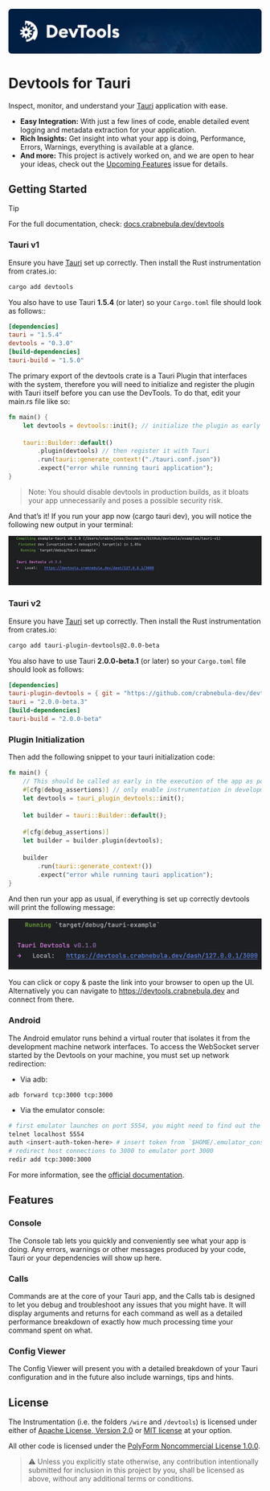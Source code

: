 [![Devtools banner](/docs/gh-banner.webp)](https://devtools.crabnebula.dev)

# Devtools for Tauri

Inspect, monitor, and understand your [Tauri](https://tauri.app) application with ease.

- **Easy Integration:** With just a few lines of code, enable detailed event logging and metadata extraction for your application.
- **Rich Insights:** Get insight into what your app is doing, Performance, Errors, Warnings, everything is available at a glance.
- **And more:** This project is actively worked on, and we are open to hear your ideas, check out the [Upcoming Features]() issue for details.

## Getting Started

> [!TIP]
> For the full documentation, check: [docs.crabnebula.dev/devtools](https://docs.crabnebula.dev/devtools)

### Tauri v1

Ensure you have [Tauri](https://tauri.app/v1/guides/getting-started/setup/) set up correctly. Then install the Rust instrumentation from crates.io:

```sh
cargo add devtools
```

You also have to use Tauri **1.5.4** (or later) so your `Cargo.toml` file should look as follows::

```toml
[dependencies]
tauri = "1.5.4"
devtools = "0.3.0"
[build-dependencies]
tauri-build = "1.5.0"
```

The primary export of the devtools crate is a Tauri Plugin that interfaces with the system, therefore you will need to initialize and register the plugin with Tauri itself before you can use the DevTools. To do that, edit your main.rs file like so:

```rust
fn main() {
    let devtools = devtools::init(); // initialize the plugin as early as possible

    tauri::Builder::default()
        .plugin(devtools) // then register it with Tauri
        .run(tauri::generate_context!("./tauri.conf.json"))
        .expect("error while running tauri application");
}
```

> Note: You should disable devtools in production builds, as it bloats your app unnecessarily and poses a possible security risk.

And that’s it! If you run your app now (cargo tauri dev), you will notice the following new output in your terminal:

![Terminal input](docs/devtools-running.png)

### Tauri v2

Ensure you have [Tauri](https://beta.tauri.app/guides/create/) set up correctly. Then install the Rust instrumentation from crates.io:

```sh
cargo add tauri-plugin-devtools@2.0.0-beta
```

You also have to use Tauri **2.0.0-beta.1** (or later) so your `Cargo.toml` file should look as follows:

```toml
[dependencies]
tauri-plugin-devtools = { git = "https://github.com/crabnebula-dev/devtools" }
tauri = "2.0.0-beta.3"
[build-dependencies]
tauri-build = "2.0.0-beta"
```

### Plugin Initialization

Then add the following snippet to your tauri initialization code:

```rust
fn main() {
    // This should be called as early in the execution of the app as possible
    #[cfg(debug_assertions)] // only enable instrumentation in development builds
    let devtools = tauri_plugin_devtools::init();

    let builder = tauri::Builder::default();

    #[cfg(debug_assertions)]
    let builder = builder.plugin(devtools);

    builder
        .run(tauri::generate_context!())
        .expect("error while running tauri application");
}
```

And then run your app as usual, if everything is set up correctly devtools will print the following message:

![Screenshot 2023-11-28 at 14.05.20.png](https://github.com/crabnebula-dev/devtools/blob/f9970a0daa40757256aa1b32c93d66039cbdd041/Screenshot.png)

You can click or copy & paste the link into your browser to open up the UI.
Alternatively you can navigate to https://devtools.crabnebula.dev and connect from there.

### Android

The Android emulator runs behind a virtual router that isolates it from the development machine network interfaces.
To access the WebSocket server started by the Devtools on your machine, you must set up network redirection:

- Via adb:

```
adb forward tcp:3000 tcp:3000
```

- Via the emulator console:

```sh
# first emulator launches on port 5554, you might need to find out the port via `$ adb devices`
telnet localhost 5554
auth <insert-auth-token-here> # insert token from `$HOME/.emulator_console_auth_token`
# redirect host connections to 3000 to emulator port 3000
redir add tcp:3000:3000
```

For more information, see the [official documentation](https://developer.android.com/studio/run/emulator-networking#redirection).

## Features

### Console

The Console tab lets you quickly and conveniently see what your app is doing.
Any errors, warnings or other messages produced by your code, Tauri or your dependencies will show up here.

### Calls

Commands are at the core of your Tauri app, and the Calls tab is designed to let you debug and troubleshoot any
issues that you might have. It will display arguments and returns for each command as well as a detailed performance
breakdown of exactly how much processing time your command spent on what.

### Config Viewer

The Config Viewer will present you with a detailed breakdown of your Tauri configuration and in the future also include
warnings, tips and hints.

## License

The Instrumentation (i.e. the folders `/wire` and `/devtools`) is licensed under either of [Apache License, Version 2.0](./LICENSES/Apache-2.0.md) or [MIT license](./LICENSES/MIT.md) at your option.

All other code is licensed under the [PolyForm Noncommercial License 1.0.0](./LICENSES/Polyform-Noncommercial.md).

> ⚠️ Unless you explicitly state otherwise, any contribution intentionally submitted for inclusion in this project by you, shall be licensed as above, without any additional terms or conditions.
